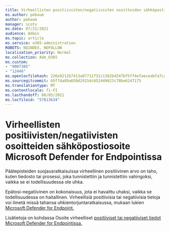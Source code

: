 ```yaml
---
title: Virheellisten positiivisten/negatiivisten osoitteiden sähköpostiosoite Microsoft Defender for Endpointissa
ms.author: pebaum
author: pebaum
manager: scotv
ms.date: 07/21/2021
audience: Admin
ms.topic: article
ms.service: o365-administration
ROBOTS: NOINDEX, NOFOLLOW
localization_priority: Normal
ms.collection: Adm_O365
ms.custom:
- "9007385"
- "12446"
ms.openlocfilehash: 226e9212b7413a87711731c1362bd247bf5ff4efaeceabfa7caf31d0a97b8ede
ms.sourcegitcommit: b5f7da89a650d2915dc652449623c78be6247175
ms.translationtype: MT
ms.contentlocale: fi-FI
ms.lasthandoff: 08/05/2021
ms.locfileid: "57813634"
---
```

# <a name="address-false-positivesnegatives-in-microsoft-defender-for-endpoint"></a>Virheellisten positiivisten/negatiivisten osoitteiden sähköpostiosoite Microsoft Defender for Endpointissa

Päätepisteiden suojausratkaisuissa virheellinen positiivinen arvo on taho, kuten tiedosto tai prosessi, joka tunnistettiin ja tunnistettiin vahingoksi, vaikka se ei todellisuudessa ole uhka. 

Epätosi-negatiivinen on kokonaisuus, jota ei havaittu uhaksi, vaikka se todellisuudessa on haitallinen. Virheellisiä positiivisia tai negatiivisia tietoja voi ilmetä missä tahansa uhkientorjuntaratkaisussa, mukaan lukien [Microsoft Defender for Endpoint.](/microsoft-365/security/defender-endpoint/microsoft-defender-endpoint)

Lisätietoja on kohdassa Osoite virheelliset [positiiviset tai negatiiviset tiedot Microsoft Defender for Endpointissa.](/microsoft-365/security/defender-endpoint/defender-endpoint-false-positives-negatives)
